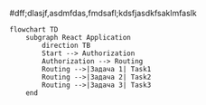 #dff;dlasjf,asdmfdas,fmdsafl;kdsfjasdkfsaklmfaslk
```mermaid
flowchart TD
    subgraph React Application
        direction TB
        Start --> Authorization
        Authorization --> Routing
        Routing -->|Задача 1| Task1
        Routing -->|Задача 2| Task2
        Routing -->|Задача 3| Task3
    end
